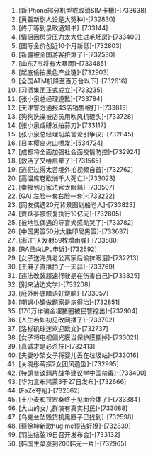 
1. [新iPhone部分机型或取消SIM卡槽]-[733638]
1. [黄磊新剧人设是大冤种]-[732830]
1. [终于等到录取通知书]-[733144]
1. [情侣因房贷压力太大住进毛坯房]-[733409]
1. [国际金价创近10个月新低]-[732803]
1. [新疆被全国游客挤爆了]-[732530]
1. [山东7市将有大暴雨]-[733485]
1. [起底偷拍黑色产业链]-[732903]
1. [全国ATM机降至百万台以下]-[732616]
1. [习酒集团正式成立]-[733235]
1. [张小泉总经理道歉]-[733784]
1. [天津警方通报4S店销售被打]-[733813]
1. [狗狗洗澡被店员用吹风机砸头]-[733728]
1. [张小泉或研发拍蒜刀]-[733117]
1. [张小泉总经理切菜言论引争议]-[732845]
1. [日本樱岛火山喷发]-[534724]
1. [成都将全面加强社会面疫情防控]-[732924]
1. [救活了又给扇晕了]-[731565]
1. [逃犯过得太苦境外拍视频自首]-[732762]
1. [高温席卷欧洲千人死亡]-[733023]
1. [幸福到万家法官太眼熟]-[733507]
1. [GAI 左脸一套右脸一套]-[733222]
1. [网友偶遇20元背景图划船老人]-[733823]
1. [贾跃亭被恢复执行10亿元]-[732805]
1. [被地铁偶遇的导盲犬感动哭了]-[733782]
1. [中国男篮50分大胜印尼男篮]-[733637]
1. [浙江1天发射59枚增雨弹]-[733580]
1. [RA已向LPL申诉]-[732592]
1. [女子送海员老公离家后偷抹眼泪]-[732213]
1. [王麻子直播拍了一天蒜]-[733769]
1. [违法改装超速行驶是在伤害自己]-[733825]
1. [别来沾边文学]-[733208]
1. [庭外卧底暗语好烧脑]-[733057]
1. [嘲讽小镇做题家是病得治]-[732851]
1. [170万诈骗金埋猪圈被民警挖出]-[732904]
1. [人生若如初见改网播了]-[733702]
1. [洛杉矶球迷欢迎欧文]-[732737]
1. [女子将电视偏光膜当保护膜撕掉]-[733021]
1. [真诚才是必杀技]-[732413]
1. [夫妻吵架女子将婴儿丢在垃圾站]-[733016]
1. [关晓彤萌探2女团风造型]-[732995]
1. [特朗普谈鸦片战争建议学中国禁毒]-[733490]
1. [华为宣布鸿蒙3于27日发布]-[732666]
1. [FaZe夺冠]-[732562]
1. [王小麦和拉宏桑终于见面合体了]-[733384]
1. [大山的女儿群演有真实村民]-[733088]
1. [乌克兰坠毁货机黑匣子已找到]-[732598]
1. [蔡徐坤新歌hug me预告好撩]-[732839]
1. [羽生结弦19日召开发布会]-[733132]
1. [韩国生菜涨到200韩元一片]-[732965]